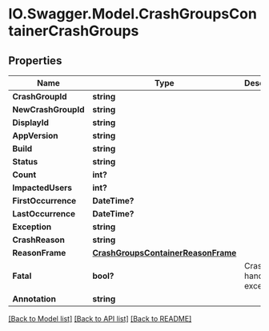 # IO.Swagger.Model.CrashGroupsContainerCrashGroups
## Properties

Name | Type | Description | Notes
------------ | ------------- | ------------- | -------------
**CrashGroupId** | **string** |  | 
**NewCrashGroupId** | **string** |  | 
**DisplayId** | **string** |  | 
**AppVersion** | **string** |  | 
**Build** | **string** |  | 
**Status** | **string** |  | 
**Count** | **int?** |  | 
**ImpactedUsers** | **int?** |  | [optional] 
**FirstOccurrence** | **DateTime?** |  | 
**LastOccurrence** | **DateTime?** |  | 
**Exception** | **string** |  | [optional] 
**CrashReason** | **string** |  | 
**ReasonFrame** | [**CrashGroupsContainerReasonFrame**](CrashGroupsContainerReasonFrame.md) |  | [optional] 
**Fatal** | **bool?** | Crash or handled exception | 
**Annotation** | **string** |  | 

[[Back to Model list]](../README.md#documentation-for-models) [[Back to API list]](../README.md#documentation-for-api-endpoints) [[Back to README]](../README.md)

